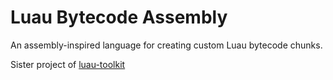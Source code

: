 # Luau Bytecode Assembly

An assembly-inspired language for creating custom Luau bytecode chunks.

Sister project of [luau-toolkit](https://github.com/plainenglishh/luau-toolkit/)